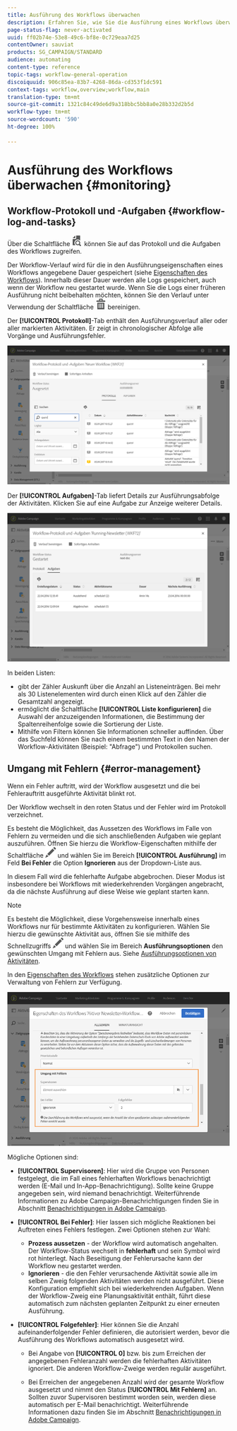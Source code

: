 ```yaml
---
title: Ausführung des Workflows überwachen
description: Erfahren Sie, wie Sie die Ausführung eines Workflows überwachen.
page-status-flag: never-activated
uuid: ff02b74e-53e8-49c6-bf8e-0c729eaa7d25
contentOwner: sauviat
products: SG_CAMPAIGN/STANDARD
audience: automating
content-type: reference
topic-tags: workflow-general-operation
discoiquuid: 906c85ea-83b7-4268-86da-cd353f1dc591
context-tags: workflow,overview;workflow,main
translation-type: tm+mt
source-git-commit: 1321c84c49de6d9a318bbc5bb8a0e28b332d2b5d
workflow-type: tm+mt
source-wordcount: '590'
ht-degree: 100%

---
```



# Ausführung des Workflows überwachen {#monitoring}

## Workflow-Protokoll und -Aufgaben {#workflow-log-and-tasks}

Über die Schaltfläche ![](assets/printpreview_darkgrey-24px.png) können Sie auf das Protokoll und die Aufgaben des Workflows zugreifen.

Der Workflow-Verlauf wird für die in den Ausführungseigenschaften eines Workflows angegebene Dauer gespeichert (siehe [Eigenschaften des Workflows](../../automating/using/managing-execution-options.md)). Innerhalb dieser Dauer werden alle Logs gespeichert, auch wenn der Workflow neu gestartet wurde. Wenn Sie die Logs einer früheren Ausführung nicht beibehalten möchten, können Sie den Verlauf unter Verwendung der Schaltfläche ![](assets/delete_darkgrey-24px.png) bereinigen.

Der **[!UICONTROL Protokoll]**-Tab enthält den Ausführungsverlauf aller oder aller markierten Aktivitäten. Er zeigt in chronologischer Abfolge alle Vorgänge und Ausführungsfehler.

![](assets/wkf_execution_4.png)

Der **[!UICONTROL Aufgaben]**-Tab liefert Details zur Ausführungsabfolge der Aktivitäten. Klicken Sie auf eine Aufgabe zur Anzeige weiterer Details.

![](assets/wkf_execution_5.png)

In beiden Listen:

* gibt der Zähler Auskunft über die Anzahl an Listeneinträgen. Bei mehr als 30 Listenelementen wird durch einen Klick auf den Zähler die Gesamtzahl angezeigt.
* ermöglicht die Schaltfläche **[!UICONTROL Liste konfigurieren]** die Auswahl der anzuzeigenden Informationen, die Bestimmung der Spaltenreihenfolge sowie die Sortierung der Liste.
* Mithilfe von Filtern können Sie Informationen schneller auffinden. Über das Suchfeld können Sie nach einem bestimmten Text in den Namen der Workflow-Aktivitäten (Beispiel: &quot;Abfrage&quot;) und Protokollen suchen.

## Umgang mit Fehlern      {#error-management}

Wenn ein Fehler auftritt, wird der Workflow ausgesetzt und die bei Fehlerauftritt ausgeführte Aktivität blinkt rot.

Der Workflow wechselt in den roten Status und der Fehler wird im Protokoll verzeichnet.

Es besteht die Möglichkeit, das Aussetzen des Workflows im Falle von Fehlern zu vermeiden und die sich anschließenden Aufgaben wie geplant auszuführen. Öffnen Sie hierzu die Workflow-Eigenschaften mithilfe der Schaltfläche ![](assets/edit_darkgrey-24px.png) und wählen Sie im Bereich **[!UICONTROL Ausführung]** im Feld **Bei Fehler** die Option **Ignorieren** aus der Dropdown-Liste aus.

In diesem Fall wird die fehlerhafte Aufgabe abgebrochen. Dieser Modus ist insbesondere bei Workflows mit wiederkehrenden Vorgängen angebracht, da die nächste Ausführung auf diese Weise wie geplant starten kann.

>[!NOTE]
>
>Es besteht die Möglichkeit, diese Vorgehensweise innerhalb eines Workflows nur für bestimmte Aktivitäten zu konfigurieren. Wählen Sie hierzu die gewünschte Aktivität aus, öffnen Sie sie mithilfe des Schnellzugriffs ![](assets/edit_darkgrey-24px.png) und wählen Sie im Bereich **Ausführungsoptionen** den gewünschten Umgang mit Fehlern aus. Siehe [Ausführungsoptionen von Aktivitäten](../../automating/using/activity-properties.md).

In den [Eigenschaften des Workflows](../../automating/using/managing-execution-options.md) stehen zusätzliche Optionen zur Verwaltung von Fehlern zur Verfügung.

![](assets/wkf_execution_error.png)

Mögliche Optionen sind:

* **[!UICONTROL Supervisoren]**: Hier wird die Gruppe von Personen festgelegt, die im Fall eines fehlerhaften Workflows benachrichtigt werden (E-Mail und In-App-Benachrichtigung). Sollte keine Gruppe angegeben sein, wird niemand benachrichtigt. Weiterführende Informationen zu Adobe Campaign-Benachrichtigungen finden Sie in Abschnitt [Benachrichtigungen in Adobe Campaign](../../administration/using/sending-internal-notifications.md).

* **[!UICONTROL Bei Fehler]**: Hier lassen sich mögliche Reaktionen bei Auftreten eines Fehlers festlegen. Zwei Optionen stehen zur Wahl:

   * **Prozess aussetzen** - der Workflow wird automatisch angehalten. Der Workflow-Status wechselt in **fehlerhaft** und sein Symbol wird rot hinterlegt. Nach Beseitigung der Fehlerursache kann der Workflow neu gestartet werden.
   * **Ignorieren** - die den Fehler verursachende Aktivität sowie alle im selben Zweig folgenden Aktivitäten werden nicht ausgeführt. Diese Konfiguration empfiehlt sich bei wiederkehrenden Aufgaben. Wenn der Workflow-Zweig eine Planungsaktivität enthält, führt diese automatisch zum nächsten geplanten Zeitpunkt zu einer erneuten Ausführung.

* **[!UICONTROL Folgefehler]**: Hier können Sie die Anzahl aufeinanderfolgender Fehler definieren, die autorisiert werden, bevor die Ausführung des Workflows automatisch ausgesetzt wird.

   * Bei Angabe von **[!UICONTROL 0]** bzw. bis zum Erreichen der angegebenen Fehleranzahl werden die fehlerhaften Aktivitäten ignoriert. Die anderen Workflow-Zweige werden regulär ausgeführt.

   * Bei Erreichen der angegebenen Anzahl wird der gesamte Workflow ausgesetzt und nimmt den Status **[!UICONTROL Mit Fehlern]** an.  Sollten zuvor Supervisoren bestimmt worden sein, werden diese automatisch per E-Mail benachrichtigt. Weiterführende Informationen dazu finden Sie im Abschnitt [Benachrichtigungen in Adobe Campaign](../../administration/using/sending-internal-notifications.md).
